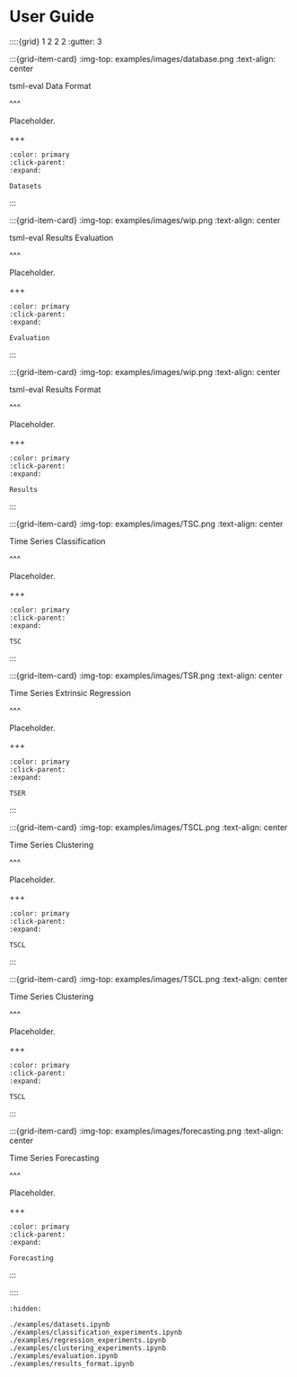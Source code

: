 # User Guide

::::{grid} 1 2 2 2
:gutter: 3

:::{grid-item-card}
:img-top: examples/images/database.png
:text-align: center

tsml-eval Data Format

^^^

Placeholder.

+++

```{button-ref} /examples/datasets.ipynb
:color: primary
:click-parent:
:expand:

Datasets
```

:::

:::{grid-item-card}
:img-top: examples/images/wip.png
:text-align: center

tsml-eval Results Evaluation

^^^

Placeholder.

+++

```{button-ref} /examples/evaluation.ipynb
:color: primary
:click-parent:
:expand:

Evaluation
```

:::

:::{grid-item-card}
:img-top: examples/images/wip.png
:text-align: center

tsml-eval Results Format

^^^

Placeholder.

+++

```{button-ref} /examples/results_format.ipynb
:color: primary
:click-parent:
:expand:

Results
```

:::

:::{grid-item-card}
:img-top: examples/images/TSC.png
:text-align: center

Time Series Classification

^^^

Placeholder.

+++

```{button-ref} /examples/classification_experiments.ipynb
:color: primary
:click-parent:
:expand:

TSC
```

:::

:::{grid-item-card}
:img-top: examples/images/TSR.png
:text-align: center

Time Series Extrinsic Regression

^^^

Placeholder.

+++

```{button-ref} /examples/regression_experiments.ipynb
:color: primary
:click-parent:
:expand:

TSER
```

:::

:::{grid-item-card}
:img-top: examples/images/TSCL.png
:text-align: center

Time Series Clustering

^^^

Placeholder.

+++

```{button-ref} /examples/clustering_experiments.ipynb
:color: primary
:click-parent:
:expand:

TSCL
```

:::

:::{grid-item-card}
:img-top: examples/images/TSCL.png
:text-align: center

Time Series Clustering

^^^

Placeholder.

+++

```{button-ref} /examples/clustering_experiments.ipynb
:color: primary
:click-parent:
:expand:

TSCL
```

:::

:::{grid-item-card}
:img-top: examples/images/forecasting.png
:text-align: center

Time Series Forecasting

^^^

Placeholder.

+++

```{button-ref} /examples/forecasting_experiments.ipynb
:color: primary
:click-parent:
:expand:

Forecasting
```

:::

::::

```{toctree}
:hidden:

./examples/datasets.ipynb
./examples/classification_experiments.ipynb
./examples/regression_experiments.ipynb
./examples/clustering_experiments.ipynb
./examples/evaluation.ipynb
./examples/results_format.ipynb
```
